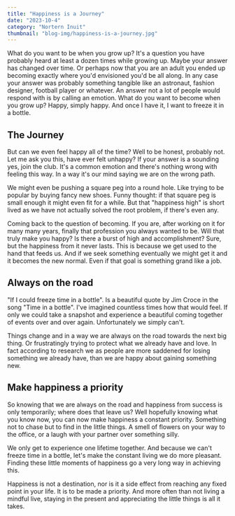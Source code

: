 ```yaml
---
title: "Happiness is a Journey"
date: "2023-10-4"
category: "Nortern Inuit"
thumbnail: "blog-img/happiness-is-a-journey.jpg"
---
```


What do you want to be when you grow up? It's a question you have probably heard at least a dozen times while growing up. Maybe your answer has changed over time. Or perhaps now that you are an adult you ended up becoming exactly where you'd envisioned you'd be all along. In any case your answer was probably something tangible like an astronaut, fashion designer, football player or whatever. An answer not a lot of people would respond with is by calling an emotion. What do you want to become when you grow up? Happy, simply happy. And once I have it, I want to freeze it in a bottle.

## The Journey
But can we even feel happy all of the time? Well to be honest, probably not. Let me ask you this, have ever felt unhappy? If your answer is a sounding yes, join the club. It's a common emotion and there's nothing wrong with feeling this way. In a way it's our mind saying we are on the wrong path.

We might even be pushing a square peg into a round hole. Like trying to be popular by buying fancy new shoes. Funny thought: if that square peg is small enough it might even fit for a while. But that "happiness high" is short lived as we have not actually solved the root problem, if there's even any.

Coming back to the question of becoming. If you are, after working on it for many many years, finally that profession you always wanted to be. Will that truly make you happy? Is there a burst of high and accomplishment? Sure, but the happiness from it never lasts. This is because we get used to the hand that feeds us. And if we seek something eventually we might get it and it becomes the new normal. Even if that goal is something grand like a job.

## Always on the road
"If I could freeze time in a bottle". Is a beautiful quote by Jim Croce in the song "Time in a bottle". I've imagined countless times how that would feel. If only we could take a snapshot and experience a beautiful coming together of events over and over again. Unfortunately we simply can't.

Things change and in a way we are always on the road towards the next big thing. Or frustratingly trying to protect what we already have and love. In fact according to research we as people are more saddened for losing something we already have, than we are happy about gaining something new.

## Make happiness a priority
So knowing that we are always on the road and happiness from success is only temporarily; where does that leave us? Well hopefully knowing what you know now, you can now make happiness a constant priority. Something not to chase but to find in the little things. A smell of flowers on your way to the office, or a laugh with your partner over something silly.

We only get to experience one lifetime together. And because we can't freeze time in a bottle, let's make the constant living we do more pleasant. Finding these little moments of happiness go a very long way in achieving this.

Happiness is not a destination, nor is it a side effect from reaching any fixed point in your life. It is to be made a priority. And more often than not living a mindful live, staying in the present and appreciating the little things is all it takes.
   